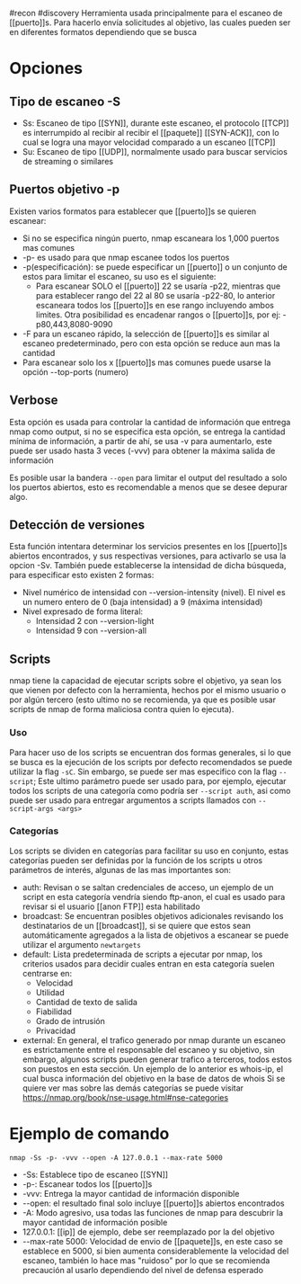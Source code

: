 #recon #discovery
Herramienta usada principalmente para el escaneo de [[puerto]]s.
Para hacerlo envía solicitudes al objetivo, las cuales pueden ser en diferentes formatos dependiendo que se busca
# Opciones
## Tipo de escaneo -S
- Ss: Escaneo de tipo [[SYN]], durante este escaneo, el protocolo [[TCP]] es interrumpido al recibir al recibir el [[paquete]] [[SYN-ACK]], con lo cual se logra una mayor velocidad comparado a un escaneo [[TCP]]
- Su: Escaneo de tipo [[UDP]], normalmente usado para buscar servicios de streaming o similares
## Puertos objetivo -p
Existen varios formatos para establecer que [[puerto]]s se quieren escanear:
- Si no se especifica ningún puerto, nmap escaneara los 1,000 puertos mas comunes
- -p- es usado para que nmap escanee todos los puertos
- -p(especificación): se puede especificar un [[puerto]] o un conjunto de estos para limitar el escaneo, su uso es el siguiente:
	- Para escanear SOLO el [[puerto]] 22 se usaría -p22, mientras que para establecer rango del 22 al 80 se usaría -p22-80, lo anterior escaneara todos los [[puerto]]s en ese rango incluyendo ambos limites. Otra posibilidad es encadenar rangos o [[puerto]]s, por ej: -p80,443,8080-9090
-  -F para un escaneo rápido, la selección de [[puerto]]s es similar al escaneo predeterminado, pero con esta opción se reduce aun mas la cantidad
- Para escanear solo los x [[puerto]]s mas comunes puede usarse la opción --top-ports (numero)
## Verbose
Esta opción es usada para controlar la cantidad de información que entrega nmap como output, si no se especifica esta opción, se entrega la cantidad mínima de información, a partir de ahí, se usa -v para aumentarlo, este puede ser usado hasta 3 veces (-vvv) para obtener la máxima salida de información

Es posible usar la bandera `--open` para limitar el output del resultado a solo los puertos abiertos, esto es recomendable a menos que se desee depurar algo.
## Detección de versiones
Esta función intentara determinar los servicios presentes en los [[puerto]]s abiertos encontrados, y sus respectivas versiones, para activarlo se usa la opcion -Sv.
También puede establecerse la intensidad de dicha búsqueda, para especificar esto existen 2 formas:
- Nivel numérico de intensidad con --version-intensity (nivel). El nivel es un numero entero de 0 (baja intensidad) a 9 (máxima intensidad)
- Nivel expresado de forma literal:
	- Intensidad 2 con --version-light
	- Intensidad 9 con --version-all
## Scripts
nmap tiene la capacidad de ejecutar scripts sobre el objetivo, ya sean los que vienen por defecto con la herramienta, hechos por el mismo usuario o por algún tercero (esto ultimo no se recomienda, ya que es posible usar scripts de nmap de forma maliciosa contra quien lo ejecuta). 
### Uso
Para hacer uso de los scripts se encuentran dos formas generales, si lo que se busca es la ejecución de los scripts por defecto recomendados se puede utilizar la flag `-sC`. Sin embargo, se puede ser mas especifico con la flag `--script`;
Este ultimo parámetro puede ser usado para, por ejemplo, ejecutar todos los scripts de una categoría como podría ser `--script auth`, asi como puede ser usado para entregar argumentos a scripts llamados con `--script-args <args>`
### Categorías
Los scripts se dividen en categorías para facilitar su uso en conjunto, estas categorías pueden ser definidas por la función de los scripts u otros parámetros de interés, algunas de las mas importantes son:
- auth: Revisan o se saltan credenciales de acceso, un ejemplo de un script en esta categoría vendría siendo ftp-anon, el cual es usado para revisar si el usuario [[anon FTP]] esta habilitado
- broadcast: Se encuentran posibles objetivos adicionales revisando los destinatarios de un [[broadcast]], si se quiere que estos sean automáticamente agregados a la lista de objetivos a escanear se puede utilizar el argumento `newtargets`
- default: Lista predeterminada de scripts a ejecutar por nmap, los criterios usados para decidir cuales entran en esta categoría suelen centrarse en:
	- Velocidad
	- Utilidad
	- Cantidad de texto de salida
	- Fiabilidad
	- Grado de intrusión
	- Privacidad
- external: En general, el trafico generado por nmap durante un escaneo es estrictamente entre el responsable del escaneo y su objetivo, sin embargo, algunos scripts pueden generar trafico a terceros, todos estos son puestos en esta sección. Un ejemplo de lo anterior es whois-ip, el cual busca información del objetivo en la base de datos de whois
Si se quiere ver mas sobre las demás categorías se puede visitar https://nmap.org/book/nse-usage.html#nse-categories
# Ejemplo de comando

`nmap -Ss -p- -vvv --open -A 127.0.0.1 --max-rate 5000`
- -Ss: Establece tipo de escaneo [[SYN]]
- -p-: Escanear todos los [[puerto]]s
- -vvv: Entrega la mayor cantidad de información disponible
- --open: el resultado final solo incluye [[puerto]]s abiertos encontrados
- -A: Modo agresivo, usa todas las funciones de nmap para descubrir la mayor cantidad de información posible
- 127.0.0.1: [[ip]] de ejemplo, debe ser reemplazado por la del objetivo
- --max-rate 5000: Velocidad de envio de [[paquete]]s, en este caso se establece en 5000, si bien aumenta considerablemente la velocidad del escaneo, también lo hace mas "ruidoso" por lo que se recomienda precaución al usarlo dependiendo del nivel de defensa esperado
